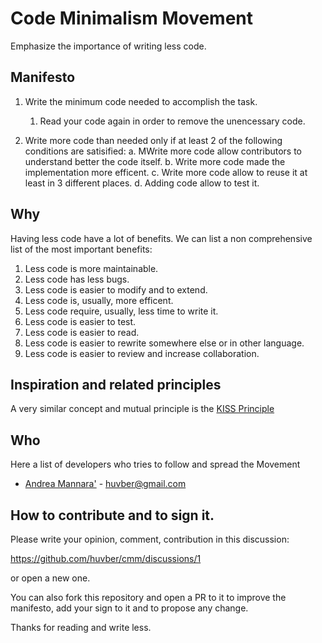 # Code Minimalism Movement

Emphasize the importance of writing less code. 

## Manifesto

1. Write the minimum code needed to accomplish the task.
   1. Read your code again in order to remove the unencessary code.

2. Write more code than needed only if at least 2 of the following conditions
are satisified:
  a. MWrite more code allow contributors to understand better the code itself.
  b. Write more code made the implementation more efficent. 
  c. Write more code allow to reuse it at least in 3 different places. 
  d. Adding code allow to test it.

## Why

Having less code have a lot of benefits. We can list a non comprehensive list
of the most important benefits:

1. Less code is more maintainable.
2. Less code has less bugs.
3. Less code is easier to modify and to extend.
4. Less code is, usually, more efficent.
5. Less code require, usually, less time to write it.
6. Less code is easier to test.
7. Less code is easier to read.
8. Less code is easier to rewrite somewhere else or in other language.
9. Less code is easier to review and increase collaboration.

## Inspiration and related principles

A very similar concept and mutual principle is the 
[KISS Principle](https://en.wikipedia.org/wiki/KISS_principle)

## Who

Here a list of developers who tries to follow and spread the Movement

- [Andrea Mannara'](https://github.com/huvber) - huvber@gmail.com

## How to contribute and to sign it.

Please write your opinion, comment, contribution in this discussion:

https://github.com/huvber/cmm/discussions/1

or open a new one.

You can also fork this repository and open a PR to it to improve the manifesto,
add your sign to it and to propose any change.

Thanks for reading and write less. 
